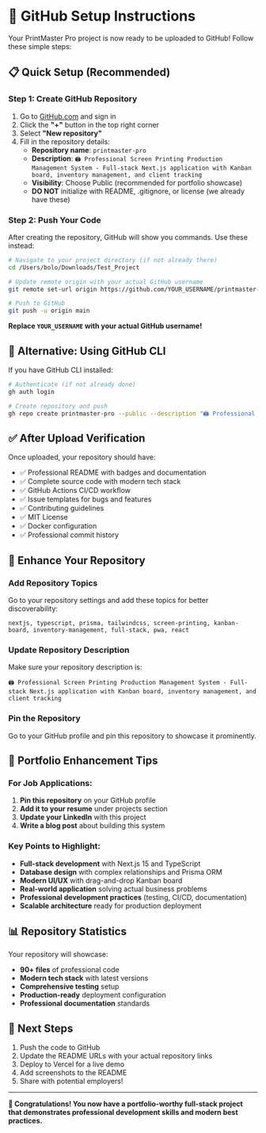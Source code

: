 # 🚀 GitHub Setup Instructions

Your PrintMaster Pro project is now ready to be uploaded to GitHub! Follow these simple steps:

## 📋 Quick Setup (Recommended)

### Step 1: Create GitHub Repository
1. Go to [GitHub.com](https://github.com) and sign in
2. Click the **"+"** button in the top right corner
3. Select **"New repository"**
4. Fill in the repository details:
   - **Repository name**: `printmaster-pro`
   - **Description**: `🖨️ Professional Screen Printing Production Management System - Full-stack Next.js application with Kanban board, inventory management, and client tracking`
   - **Visibility**: Choose Public (recommended for portfolio showcase)
   - **DO NOT** initialize with README, .gitignore, or license (we already have these)

### Step 2: Push Your Code
After creating the repository, GitHub will show you commands. Use these instead:

```bash
# Navigate to your project directory (if not already there)
cd /Users/bolo/Downloads/Test_Project

# Update remote origin with your actual GitHub username
git remote set-url origin https://github.com/YOUR_USERNAME/printmaster-pro.git

# Push to GitHub
git push -u origin main
```

**Replace `YOUR_USERNAME` with your actual GitHub username!**

## 🔧 Alternative: Using GitHub CLI

If you have GitHub CLI installed:

```bash
# Authenticate (if not already done)
gh auth login

# Create repository and push
gh repo create printmaster-pro --public --description "🖨️ Professional Screen Printing Production Management System" --source=. --push
```

## ✅ After Upload Verification

Once uploaded, your repository should have:
- ✅ Professional README with badges and documentation
- ✅ Complete source code with modern tech stack
- ✅ GitHub Actions CI/CD workflow
- ✅ Issue templates for bugs and features  
- ✅ Contributing guidelines
- ✅ MIT License
- ✅ Docker configuration
- ✅ Professional commit history

## 🎨 Enhance Your Repository

### Add Repository Topics
Go to your repository settings and add these topics for better discoverability:
```
nextjs, typescript, prisma, tailwindcss, screen-printing, kanban-board, inventory-management, full-stack, pwa, react
```

### Update Repository Description
Make sure your repository description is:
```
🖨️ Professional Screen Printing Production Management System - Full-stack Next.js application with Kanban board, inventory management, and client tracking
```

### Pin the Repository
Go to your GitHub profile and pin this repository to showcase it prominently.

## 🌟 Portfolio Enhancement Tips

### For Job Applications:
1. **Pin this repository** on your GitHub profile
2. **Add it to your resume** under projects section
3. **Update your LinkedIn** with this project
4. **Write a blog post** about building this system

### Key Points to Highlight:
- **Full-stack development** with Next.js 15 and TypeScript
- **Database design** with complex relationships and Prisma ORM
- **Modern UI/UX** with drag-and-drop Kanban board
- **Real-world application** solving actual business problems
- **Professional development practices** (testing, CI/CD, documentation)
- **Scalable architecture** ready for production deployment

## 📊 Repository Statistics

Your repository will showcase:
- **90+ files** of professional code
- **Modern tech stack** with latest versions
- **Comprehensive testing** setup
- **Production-ready** deployment configuration
- **Professional documentation** standards

## 🔗 Next Steps

1. Push the code to GitHub
2. Update the README URLs with your actual repository links
3. Deploy to Vercel for a live demo
4. Add screenshots to the README
5. Share with potential employers!

---

**🎉 Congratulations! You now have a portfolio-worthy full-stack project that demonstrates professional development skills and modern best practices.**